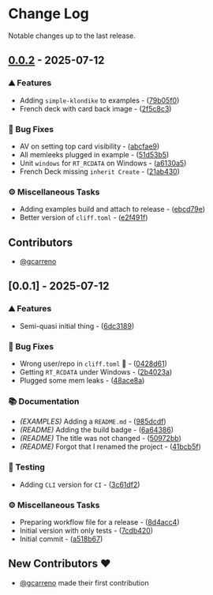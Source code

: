 # Change Log

Notable changes up to the last release.

## [0.0.2](https://github.com/gcarreno/objpas-card-framework/compare/v0.0.1..v0.0.2) - 2025-07-12

### ⛰️  Features

- Adding `simple-klondike` to examples - ([79b05f0](https://github.com/gcarreno/objpas-card-framework/commit/79b05f0c7490c607ee87db2d814f46033a843edd))
- French deck with card back image - ([2f5c8c3](https://github.com/gcarreno/objpas-card-framework/commit/2f5c8c3d5ba885d98a44bff1988d45d4f86ee8a2))

### 🐛 Bug Fixes

- AV on setting top card visibility - ([abcfae9](https://github.com/gcarreno/objpas-card-framework/commit/abcfae9c69f0148105a275e995995d1b65c5fbb1))
- All memleeks plugged in example - ([51d53b5](https://github.com/gcarreno/objpas-card-framework/commit/51d53b5b7ba116b69dc765d390c130d08bd6883e))
- Unit `windows` for `RT_RCDATA` on Windows - ([a6130a5](https://github.com/gcarreno/objpas-card-framework/commit/a6130a5d23903a255c234e681972136fe2708de6))
- French Deck missing `inherit Create` - ([21ab430](https://github.com/gcarreno/objpas-card-framework/commit/21ab4302a850669250a3ea7f9092d226c58942b1))

### ⚙️ Miscellaneous Tasks

- Adding examples build and attach to release - ([ebcd79e](https://github.com/gcarreno/objpas-card-framework/commit/ebcd79eedabe30ccfcf98a7b0c591ea7bf630bf2))
- Better version of `cliff.toml` - ([e2f491f](https://github.com/gcarreno/objpas-card-framework/commit/e2f491f8ec5cf762be3e11fa951f8f8a02d3f49f))

## Contributors

* [@gcarreno](https://github.com/gcarreno)

## [0.0.1] - 2025-07-12

### ⛰️  Features

- Semi-quasi initial thing - ([6dc3189](https://github.com/gcarreno/objpas-card-framework/commit/6dc318916f24eca28d22d6397f12cc2cabcef616))

### 🐛 Bug Fixes

- Wrong user/repo in `cliff.toml` :facepalm: - ([0428d61](https://github.com/gcarreno/objpas-card-framework/commit/0428d616d06878d9b54cd8305c5892cae65acb9b))
- Getting `RT_RCDATA` under Windows - ([2b4023a](https://github.com/gcarreno/objpas-card-framework/commit/2b4023aef98d5b3b2d12c0f69729ed985ae4b181))
- Plugged some mem leaks - ([48ace8a](https://github.com/gcarreno/objpas-card-framework/commit/48ace8ac272f59dc0876a558e57fcf4cfa123f4b))

### 📚 Documentation

- *(EXAMPLES)* Adding a `README.md` - ([985dcdf](https://github.com/gcarreno/objpas-card-framework/commit/985dcdf22a9c14267a8ef0285df4c1469687e912))
- *(README)* Adding the build badge - ([6a64386](https://github.com/gcarreno/objpas-card-framework/commit/6a64386c03821f5904a3932b2ff6c0c502ed4eeb))
- *(README)* The title was not changed - ([50972bb](https://github.com/gcarreno/objpas-card-framework/commit/50972bb2ed3504790cdeb33afcace9a42614ac38))
- *(README)* Forgot that I renamed the project - ([41bcb5f](https://github.com/gcarreno/objpas-card-framework/commit/41bcb5f9718946b35ed4637ad60a82272e5ddc42))

### 🧪 Testing

- Adding `CLI` version for `CI` - ([3c61df2](https://github.com/gcarreno/objpas-card-framework/commit/3c61df2ca0a81b9c0e9f4d7ac88d8986c87bd679))

### ⚙️ Miscellaneous Tasks

- Preparing workflow file for a release - ([8d4acc4](https://github.com/gcarreno/objpas-card-framework/commit/8d4acc4887f3f43a8b03b1f2f6139e8e77d3a18c))
- Initial version with only tests - ([7cdb420](https://github.com/gcarreno/objpas-card-framework/commit/7cdb420868f45b58779aadd693966aeb585f555f))
- Initial commit - ([a518b67](https://github.com/gcarreno/objpas-card-framework/commit/a518b67373178a4ae1e17af2ad15605dbd2edce0))

## New Contributors ❤️

* [@gcarreno](https://github.com/gcarreno) made their first contribution

